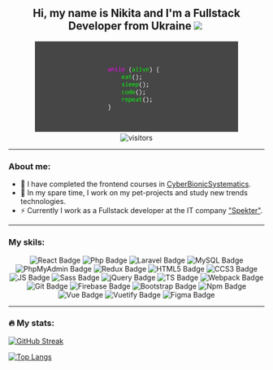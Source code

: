 <div align="center">

<h2>  Hi, my name is Nikita and I'm a Fullstack Developer from Ukraine <img src="https://media.giphy.com/media/hvRJCLFzcasrR4ia7z/giphy.gif" width="30px"/>&nbsp; </h2>

<div>
    <img src="images/preview-photo.jpg" width="400px" />
</div>

<img src="https://komarev.com/ghpvc/?username=g-nik1ta&style=flat-square&color=blue" alt="visitors"/>

</div>



---


<h3>About me:</h3>

- 🌱 I have completed the frontend courses in <a href="https://edu.cbsystematics.com/ru">CyberBionicSystematics</a>.
- 🔭 In my spare time, I work on my pet-projects and study new trends technologies.
- ⚡ Currently I work as a Fullstack developer at the IT company <a href="https://spekter-it.site/">"Spekter"</a>.
<!-- - 📫 How to reach me: <a href="https://t.me/nekit_tt">
    <img src="https://img.shields.io/badge/Telegram-blue?style=flat&logo=telegram&logoColor=white" alt="Telegran Badge" />
</a> <a href="mailto:nikita.gonohov.it@gmail.com">
    <img src="https://img.shields.io/badge/Gmail-red?style=flat&logo=gmail&logoColor=be2b21" alt="Gmail Badge" />
</a> -->
  

---


<h3>My skils:</h3>

<div align="center">
<img height="32px" src="https://img.shields.io/badge/React-black?style=for-the-badge&logo=react&logoColor=" alt="React Badge" />
<img height="32px" src="https://img.shields.io/badge/Php-black?style=for-the-badge&logo=php&logoColor=" alt="Php Badge" />
<img height="32px" src="https://img.shields.io/badge/Laravel-black?style=for-the-badge&logo=laravel&logoColor=" alt="Laravel Badge" />
<img height="32px" src="https://img.shields.io/badge/MySQL-black?style=for-the-badge&logo=mysql&logoColor=" alt="MySQL Badge" />
<img height="32px" src="https://img.shields.io/badge/PhpMyAdmin-black?style=for-the-badge&logo=PhpMyAdmin&logoColor=" alt="PhpMyAdmin Badge" />
<img height="32px" src="https://img.shields.io/badge/Redux-black?style=for-the-badge&logo=redux&logoColor=" alt="Redux Badge" />
<img height="32px" src="https://img.shields.io/badge/HTML5-black?style=for-the-badge&logo=html5&logoColor=" alt="HTML5 Badge" />
<img height="32px" src="https://img.shields.io/badge/CCS3-black?style=for-the-badge&logo=css3&logoColor=" alt="CCS3 Badge" />
<img height="32px" src="https://img.shields.io/badge/JavaScript-black?style=for-the-badge&logo=javascript&logoColor=" alt="JS Badge" />
<img height="32px" src="https://img.shields.io/badge/Sass-black?style=for-the-badge&logo=sass&logoColor=pink" alt="Sass Badge" />
<img height="32px" src="https://img.shields.io/badge/jQuery-black?style=for-the-badge&logo=jQuery&logoColor=pink" alt="jQuery Badge" />
<img height="32px" src="https://img.shields.io/badge/TypeScript-black?style=for-the-badge&logo=TypeScript&logoColor=" alt="TS Badge" />
<img height="32px" src="https://img.shields.io/badge/Webpack-black?style=for-the-badge&logo=webpack&logoColor=" alt="Webpack Badge" />
<img height="32px" src="https://img.shields.io/badge/Git-black?style=for-the-badge&logo=git&logoColor=" alt="Git Badge" />
<img height="32px" src="https://img.shields.io/badge/Firebase-black?style=for-the-badge&logo=firebase&logoColor=" alt="Firebase Badge" />
<!-- <img height="32px" src="https://img.shields.io/badge/Gulp-black?style=for-the-badge&logo=gulp&logoColor=" alt="Gulp Badge" /> -->
<img height="32px" src="https://img.shields.io/badge/Bootstrap-black?style=for-the-badge&logo=bootstrap&logoColor=" alt="Bootstrap Badge" />
<img height="32px" src="https://img.shields.io/badge/NPM-black?style=for-the-badge&logo=npm&logoColor=" alt="Npm Badge" />
<img height="32px" src="https://img.shields.io/badge/Vue-black?style=for-the-badge&logo=vue.js&logoColor=" alt="Vue Badge" />
<img height="32px" src="https://img.shields.io/badge/Vuetify-black?style=for-the-badge&logo=vuetify&logoColor=" alt="Vuetify Badge" />
<img height="32px" src="https://img.shields.io/badge/Figma-black?style=for-the-badge&logo=figma&logoColor=" alt="Figma Badge" />
</div>

---

<h3>🔥 My stats:</h3>

[![GitHub Streak](https://streak-stats.demolab.com/?user=olga-budickaja&date_format=Mj[,Y])](https://git.io/streak-stats)

[![Top Langs](https://github-readme-stats.vercel.app/api/top-langs/?username=g-nik1ta&langs_count=8&hide=PHP)](https://github.com/anuraghazra/github-readme-stats)&nbsp;&nbsp;&nbsp;&nbsp;
